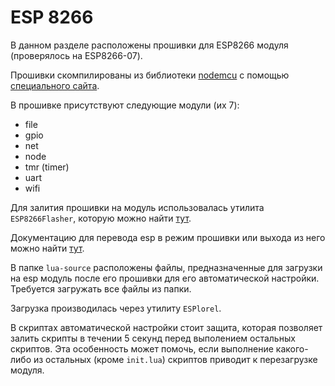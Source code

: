 # ESP 8266

В данном разделе расположены прошивки для ESP8266 модуля (проверялось на ESP8266-07).

Прошивки скомпилированы из библиотеки [nodemcu](https://github.com/nodemcu/nodemcu-firmware) с помощью [специального сайта](https://nodemcu-build.com/).

В прошивке присутствуют следующие модули (их 7):

* file
* gpio
* net
* node
* tmr (timer)
* uart
* wifi

Для залития прошивки на модуль использовалась утилита `ESP8266Flasher`, которую можно найти [тут](https://github.com/nodemcu/nodemcu-flasher).

Документацию для перевода esp в режим прошивки или выхода из него можно найти [тут](https://github.com/esp8266/esp8266-wiki/wiki/Boot-Process#esp-boot-modes).

В папке `lua-source` расположены файлы, предназначенные для загрузки на esp модуль после его прошивки для его автоматической настройки. Требуется загружать все файлы из папки.

Загрузка производилась через утилиту `ESPlorel`.

В скриптах автоматической настройки стоит защита, которая позволяет залить скрипты в течении 5 секунд перед выполением остальных скриптов. Эта особенность может помочь, если выполнение какого-либо из остальных (кроме `init.lua`) скриптов приводит к перезагрузке модуля.